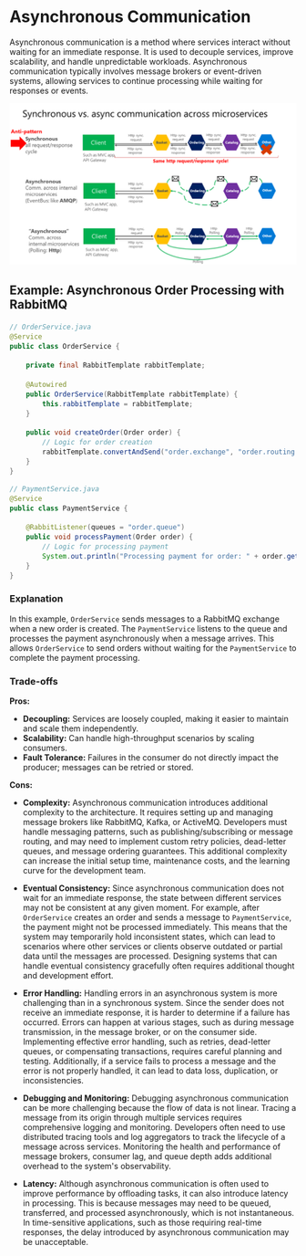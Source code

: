 # Asynchronous Communication

Asynchronous communication is a method where services interact without waiting for an immediate response. It is used to decouple services, improve scalability, and handle unpredictable workloads. Asynchronous communication typically involves message brokers or event-driven systems, allowing services to continue processing while waiting for responses or events.

![alt text](Assets/Sync_vs_Async_Communication.png)

## Example: Asynchronous Order Processing with RabbitMQ

```java
// OrderService.java
@Service
public class OrderService {

    private final RabbitTemplate rabbitTemplate;

    @Autowired
    public OrderService(RabbitTemplate rabbitTemplate) {
        this.rabbitTemplate = rabbitTemplate;
    }

    public void createOrder(Order order) {
        // Logic for order creation
        rabbitTemplate.convertAndSend("order.exchange", "order.routing.key", order);
    }
}
```

```java
// PaymentService.java
@Service
public class PaymentService {

    @RabbitListener(queues = "order.queue")
    public void processPayment(Order order) {
        // Logic for processing payment
        System.out.println("Processing payment for order: " + order.getId());
    }
}
```

### Explanation
In this example, `OrderService` sends messages to a RabbitMQ exchange when a new order is created. The `PaymentService` listens to the queue and processes the payment asynchronously when a message arrives. This allows `OrderService` to send orders without waiting for the `PaymentService` to complete the payment processing.

### Trade-offs
**Pros:**
- **Decoupling:** Services are loosely coupled, making it easier to maintain and scale them independently.
- **Scalability:** Can handle high-throughput scenarios by scaling consumers.
- **Fault Tolerance:** Failures in the consumer do not directly impact the producer; messages can be retried or stored.

**Cons:**
- **Complexity:**
  Asynchronous communication introduces additional complexity to the architecture. It requires setting up and managing message brokers like RabbitMQ, Kafka, or ActiveMQ. Developers must handle messaging patterns, such as publishing/subscribing or message routing, and may need to implement custom retry policies, dead-letter queues, and message ordering guarantees. This additional complexity can increase the initial setup time, maintenance costs, and the learning curve for the development team.

- **Eventual Consistency:**
  Since asynchronous communication does not wait for an immediate response, the state between different services may not be consistent at any given moment. For example, after `OrderService` creates an order and sends a message to `PaymentService`, the payment might not be processed immediately. This means that the system may temporarily hold inconsistent states, which can lead to scenarios where other services or clients observe outdated or partial data until the messages are processed. Designing systems that can handle eventual consistency gracefully often requires additional thought and development effort.

- **Error Handling:**
  Handling errors in an asynchronous system is more challenging than in a synchronous system. Since the sender does not receive an immediate response, it is harder to determine if a failure has occurred. Errors can happen at various stages, such as during message transmission, in the message broker, or on the consumer side. Implementing effective error handling, such as retries, dead-letter queues, or compensating transactions, requires careful planning and testing. Additionally, if a service fails to process a message and the error is not properly handled, it can lead to data loss, duplication, or inconsistencies.

- **Debugging and Monitoring:**
  Debugging asynchronous communication can be more challenging because the flow of data is not linear. Tracing a message from its origin through multiple services requires comprehensive logging and monitoring. Developers often need to use distributed tracing tools and log aggregators to track the lifecycle of a message across services. Monitoring the health and performance of message brokers, consumer lag, and queue depth adds additional overhead to the system's observability.

- **Latency:**
  Although asynchronous communication is often used to improve performance by offloading tasks, it can also introduce latency in processing. This is because messages may need to be queued, transferred, and processed asynchronously, which is not instantaneous. In time-sensitive applications, such as those requiring real-time responses, the delay introduced by asynchronous communication may be unacceptable.